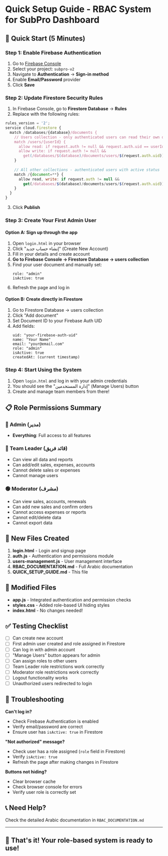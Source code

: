 # Quick Setup Guide - RBAC System for SubPro Dashboard

## 🚀 Quick Start (5 Minutes)

### Step 1: Enable Firebase Authentication
1. Go to [Firebase Console](https://console.firebase.google.com/)
2. Select your project: `subpro-v2`
3. Navigate to **Authentication** → **Sign-in method**
4. Enable **Email/Password** provider
5. Click **Save**

### Step 2: Update Firestore Security Rules
1. In Firebase Console, go to **Firestore Database** → **Rules**
2. Replace with the following rules:

```javascript
rules_version = '2';
service cloud.firestore {
  match /databases/{database}/documents {
    // Users collection - only authenticated users can read their own data
    match /users/{userId} {
      allow read: if request.auth != null && request.auth.uid == userId;
      allow write: if request.auth != null && 
        get(/databases/$(database)/documents/users/$(request.auth.uid)).data.role == 'admin';
    }
    
    // All other collections - authenticated users with active status
    match /{document=**} {
      allow read, write: if request.auth != null && 
        get(/databases/$(database)/documents/users/$(request.auth.uid)).data.isActive == true;
    }
  }
}
```

3. Click **Publish**

### Step 3: Create Your First Admin User

#### Option A: Sign up through the app
1. Open `login.html` in your browser
2. Click "إنشاء حساب جديد" (Create New Account)
3. Fill in your details and create account
4. **Go to Firebase Console → Firestore Database → users collection**
5. Find your user document and manually set:
   ```
   role: "admin"
   isActive: true
   ```
6. Refresh the page and log in

#### Option B: Create directly in Firestore
1. Go to Firestore Database → users collection
2. Click "Add document"
3. Set Document ID to your Firebase Auth UID
4. Add fields:
   ```
   uid: "your-firebase-auth-uid"
   name: "Your Name"
   email: "your@email.com"
   role: "admin"
   isActive: true
   createdAt: (current timestamp)
   ```

### Step 4: Start Using the System
1. Open `login.html` and log in with your admin credentials
2. You should see the "إدارة المستخدمين" (Manage Users) button
3. Create and manage team members from there!

## 📋 Role Permissions Summary

### 🔴 Admin (مدير)
- **Everything**: Full access to all features

### 🔵 Team Leader (قائد فريق)
- Can view all data and reports
- Can add/edit sales, expenses, accounts
- Cannot delete sales or expenses
- Cannot manage users

### 🟢 Moderator (مشرف)
- Can view sales, accounts, renewals
- Can add new sales and confirm orders
- Cannot access expenses or reports
- Cannot edit/delete data
- Cannot export data

## 📁 New Files Created

1. **login.html** - Login and signup page
2. **auth.js** - Authentication and permissions module
3. **users-management.js** - User management interface
4. **RBAC_DOCUMENTATION.md** - Full Arabic documentation
5. **QUICK_SETUP_GUIDE.md** - This file

## 🔧 Modified Files

- **app.js** - Integrated authentication and permission checks
- **styles.css** - Added role-based UI hiding styles
- **index.html** - No changes needed!

## ✅ Testing Checklist

- [ ] Can create new account
- [ ] First admin user created and role assigned in Firestore
- [ ] Can log in with admin account
- [ ] "Manage Users" button appears for admin
- [ ] Can assign roles to other users
- [ ] Team Leader role restrictions work correctly
- [ ] Moderator role restrictions work correctly
- [ ] Logout functionality works
- [ ] Unauthorized users redirected to login

## 🐛 Troubleshooting

**Can't log in?**
- Check Firebase Authentication is enabled
- Verify email/password are correct
- Ensure user has `isActive: true` in Firestore

**"Not authorized" message?**
- Check user has a role assigned (`role` field in Firestore)
- Verify `isActive: true`
- Refresh the page after making changes in Firestore

**Buttons not hiding?**
- Clear browser cache
- Check browser console for errors
- Verify user role is correctly set

## 📞 Need Help?

Check the detailed Arabic documentation in `RBAC_DOCUMENTATION.md`

---

## 🎉 That's it! Your role-based system is ready to use!
